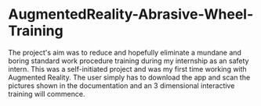 # AugmentedReality-Abrasive-Wheel-Training
The project's aim was to reduce and hopefully eliminate a mundane and boring standard work procedure training during my internship as an safety intern. This was a self-initiated project and was my first time working with Augmented Reality. The user simply has to download the app and scan the pictures shown in the documentation and an 3 dimensional interactive training will commence.
